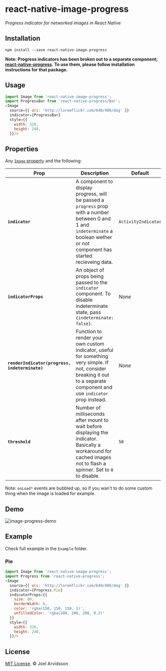 # react-native-image-progress
*Progress indicator for networked images in React Native*

## Installation

```
npm install --save react-native-image-progress
```

**Note: Progress indicators has been broken out to a separate component; [react-native-progress](https://github.com/oblador/react-native-progress). To use them, please follow installation instructions for that package.**


## Usage

```js
import Image from 'react-native-image-progress';
import ProgressBar from 'react-native-progress/Bar';
<Image 
  source={{ uri: 'http://loremflickr.com/640/480/dog' }} 
  indicator={ProgressBar} 
  style={{
    width: 320, 
    height: 240, 
  }}/>
```

## Properties

Any [`Image` property](http://facebook.github.io/react-native/docs/image.html) and the following:

| Prop | Description | Default |
|---|---|---|
|**`indicator`**|A component to display progress, will be passed a `progress` prop with a number between 0 and 1 and `indeterminate` a boolean wether or not component has started recieveing data.|`ActivityIndicator`|
|**`indicatorProps`**|An object of props being passed to the `indicator` component. To disable indeterminate state, pass `{indeterminate: false}`.|*None*|
|**`renderIndicator(progress, indeterminate)`**|Function to render your own custom indicator, useful for something very simple. If not, consider breaking it out to a separate component and use `indicator` prop instead.|*None*|
|**`threshold`**|Number of milliseconds after mount to wait before displaying the indicator. Basically a workaround for cached images not to flash a spinner. Set to `0` to disable.|`50`|

Note: `onLoad*` events are bubbled up, so if you wan't to do some custom thing when the image is loaded for example. 

## Demo

![image-progress-demo](https://cloud.githubusercontent.com/assets/378279/10882718/0f33e7b4-813b-11e5-9f6c-90df8b9050b8.gif)

## Example 

Check full example in the `Example` folder. 

### Pie

```js
import Image from 'react-native-image-progress';
import Progress from 'react-native-progress';
<Image 
  source={{ uri: 'http://loremflickr.com/640/480/dog' }} 
  indicator={Progress.Pie}
  indicatorProps={{
    size: 80,
    borderWidth: 0,
    color: 'rgba(150, 150, 150, 1)',
    unfilledColor: 'rgba(200, 200, 200, 0.2)'
  }}
  style={{
    width: 320,
    height: 240,
  }}/>
```


## License

[MIT License](http://opensource.org/licenses/mit-license.html). © Joel Arvidsson

